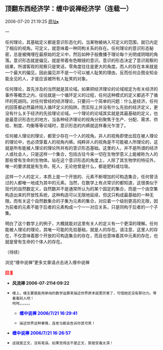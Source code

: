 ## 顶翻东西经济学：缠中说禅经济学（连载一）
2006-07-20 21:19:25
[原址▸](http://www.fxgan.com/chan_time/2006_07_12/275.htm)



 



 


 一


 


  任何理论，其基础定义都是意识形态化的。当某物被纳入可定义的范围，就已内定了相应的视角。可定义，就意味着一种同构关系的存在。任何理论的意识形态秘密，总是被掩埋在最原始的定义中，然后如种子般撒播于理论每个光明或阴暗的角落。意识形态就是偏见，就是带着有色眼镜的意识。意识的形态决定了意识观察的结果，所谓客观的观察只是笑话，零角度往往是更大的角度。而人的存在本来就是一个最大的偏见，因此偏见并不是一个可以被人耻笑的理由，反而任何企图全知全能全见的人，才是应该被所有人耻笑的对象。


 


  任何理论，首先涉及的当然就是其论域。如果把经济理论的论域规定为有关经济的事件等概念之内，往往就是一个循环定义的过程，任何这种模式的定义都逃不了循环的死胡同。对任何曾经的经济理论，只要问一个简单的问题：什么是经济，任何的回答都必然最终陷入循环定义的陷阱。而实际上并没有什么先验的经济定义，更没有什么关于经济的先验理论论域。一个理论的论域其实就是其最基础的定义，也是最意识形态化的地方，当各种经济理论的视角分别聚焦于生产、分配、需求、供给、制度、均衡等等论域时，意识形态的内裤就这样春光乍泄了。


 


  任何被人理论的理论，都至少存在一个人的视角。非人的视角即使出现在被人理论的理论中，也必须穿着人的视角内裤。纯粹非人的视角是不可能被人所理论的，这就是所有能被人理论的理论所共有的意识形态基础。这里的人，并不是所谓的经济人或社会人，只是这样一个集合，包括古往今来一切在生物学意义上能被称为人的那些曾有生命的生物体。站在这个意识形态的角度上，人除了其生物学的特征外，唯一的要求就是有生命。死人，无论他曾是什么，都是肥料或垃圾。


 


  这样一个人的定义，本质上是一个开放的、元素不断增加的可构造集合，任何曾活过的人都唯一地成为其中的元素。当然，在数学上有点常识的都知道，这很类似于现代的自然数定义，自然数并不是通常所认为的某个固定的集合，而是一个由空集构造出来的开放性系统，这种构造可以无限地延续，但这只构成最基础的一种无限。而有关这个自然数集合的子集为元素的集合，对应着一个级别更高的无限，因为前者的元素不能于后者的元素构成一个一一对应关系，只是同构于后者的一个子集。


 


  明白了这个数学上的例子，大概就能对这里有关人的定义有一个更深的理解。任何能被人理论的理论，其唯一可能的先验基础，就是人的存在。请注意，这里人的存在，不仅意味着那个开放的可构造集合的存在，而且也意味着其中元素的存在，也就是曾有生命的个体人的存在。


 


 


 


 
  （待续）
 
 
  
 
 
  
 
 
  浏览“缠中说禅”更多文章请点击进入缠中说禅
 


 


 
  





<font color='red'>**回复**</font>


- **风流禅 2006-07-2114:09:22**
- ```
  楼上，楼主要是能用单纯的数学运算来描述世界原本就更厉害了，可惜她还没有那功力。等着看别人吧！
  呵呵。。。。。。
  ```
   - <font color='blue'>**缠中说禅 2006/7/21 16:29:41**</font>
   - ```
     描述世界这种事情，连老马都会告诉你其可笑！
     ```
- <font color='blue'>**缠中说禅 2006/7/21 16:26:57**</font>
- ```
  这就是正文，没有笔误。如果觉得这不是正文，那是受毒太深！
  ```
